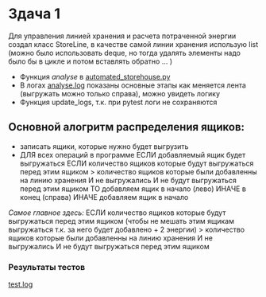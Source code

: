 # Здача 1

Для управления линией хранения и расчета потраченной энергии создал класс StoreLine, в качестве самой линии хранения использую list (можно было использовать deque, но тогда удалять элементы надо было бы в цикле и потом вставлять обратно ... )

* Функция *analyse* в [automated_storehouse.py](automated_storehouse.py)
* В логах [analyse.log](analyse.log) показаны основные этапы как меняется лента (выгружать можно только справа), можно увидеть логику 
* Функция update_logs, т.к. при pytest логи не сохраняются

## Основной алогритм распределения ящиков:
* записать ящики, которые нужно будет выгрузить
* ДЛЯ всех операций в программе
    ЕСЛИ добавляемый ящик будет выгружаться 
    ЕСЛИ количество ящиков которые будут выгружаться перед этим ящиком > количество ящиков которые были добавленны на линию хранения И не выгружались И не будут выгружаться перед этим ящиком 
    ТО добавляем ящик в начало (лево) 
    ИНАЧЕ в конец (справа)
    ИНАЧЕ добавляем ящик в начало

*Самое главное здесь:*
ЕСЛИ количество ящиков которые будут выгружаться перед этим ящиком (чтобы не мешать этим ящикам выгружаться т.к. за него будет добавлено + 2 энергии) > количество ящиков которые были добавленны на линию хранения И не выгружались И не будут выгружаться перед этим ящиком 


### Результаты тестов
[test.log](test.log)


